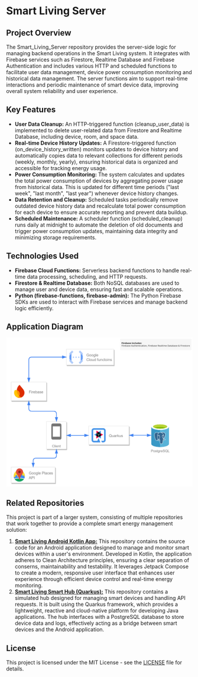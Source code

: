 # Smart Living Server

## Project Overview

The Smart_Living_Server repository provides the server-side logic for managing backend operations in the Smart Living system. It integrates with Firebase services such as Firestore, Realtime Database and Firebase Authentication and includes various HTTP and scheduled functions to facilitate user data management, device power consumption monitoring and historical data management. The server functions aim to support real-time interactions and periodic maintenance of smart device data, improving overall system reliability and user experience.

## Key Features

- **User Data Cleanup:** An HTTP-triggered function (cleanup_user_data) is implemented to delete user-related data from Firestore and Realtime Database, including device, room, and space data.
- **Real-time Device History Updates:** A Firestore-triggered function (on_device_history_written) monitors updates to device history and automatically copies data to relevant collections for different periods (weekly, monthly, yearly), ensuring historical data is organized and accessible for tracking energy usage.
- **Power Consumption Monitoring:** The system calculates and updates the total power consumption of devices by aggregating power usage from historical data. This is updated for different time periods ("last week", "last month", "last year") whenever device history changes.
- **Data Retention and Cleanup:** Scheduled tasks periodically remove outdated device history data and recalculate total power consumption for each device to ensure accurate reporting and prevent data buildup.
- **Scheduled Maintenance:** A scheduler function (scheduled_cleanup) runs daily at midnight to automate the deletion of old documents and trigger power consumption updates, maintaining data integrity and minimizing storage requirements.

## Technologies Used

- **Firebase Cloud Functions:** Serverless backend functions to handle real-time data processing, scheduling, and HTTP requests.
- **Firestore & Realtime Database:** Both NoSQL databases are used to manage user and device data, ensuring fast and scalable operations.
- **Python (firebase-functions, firebase-admin):** The Python Firebase SDKs are used to interact with Firebase services and manage backend logic efficiently.

## Application Diagram

![Application Diagram](./images/program_diagram.png)

## Related Repositories

This project is part of a larger system, consisting of multiple repositories that work together to provide a complete smart energy management solution:
1. **[Smart Living Android Kotlin App:](https://github.com/ApostolisSiampanis/Smart_Living)** This repository contains the source code for an Android application designed to manage and monitor smart devices within a user's environment. Developed in Kotlin, the application adheres to Clean Architecture principles, ensuring a clear separation of conserns, maintainability and testability. It leverages Jetpack Compose to create a modern, responsive user interface that enhances user experience through efficient device control and real-time energy monitoring.
2. **[Smart Living Smart Hub (Quarkus):](https://github.com/ApostolisSiampanis/Smart_Living_Hub)** This repository contains a simulated hub designed for managing smart devices and handling API requests. It is built using the Quarkus framework, which provides a lightweight, reactive and cloud-native platform for developing Java applications. The hub interfaces with a PostgreSQL database to store device data and logs, effectively acting as a bridge between smart devices and the Android application.

## License

This project is licensed under the MIT License - see the [LICENSE](./LICENSE) file for details.
